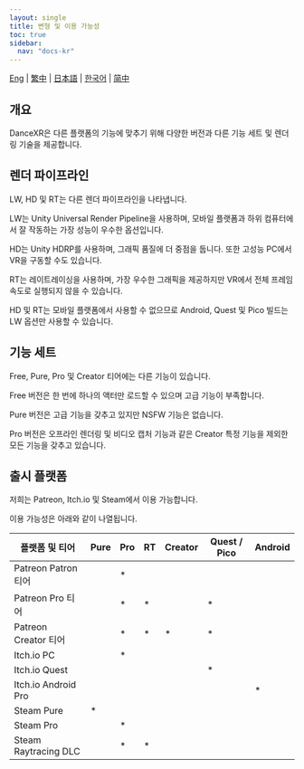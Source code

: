 ```yaml
---
layout: single
title: 변형 및 이용 가능성
toc: true
sidebar:
  nav: "docs-kr"
---
```


[Eng](/dancexr/versions) | [繁中](/tw/dancexr/versions) | [日本語](/jp/dancexr/versions) | [한국어](/kr/dancexr/versions) | [简中](/zh/dancexr/versions)

## 개요
DanceXR은 다른 플랫폼의 기능에 맞추기 위해 다양한 버전과 다른 기능 세트 및 렌더링 기술을 제공합니다.

## 렌더 파이프라인
LW, HD 및 RT는 다른 렌더 파이프라인을 나타냅니다.

LW는 Unity Universal Render Pipeline을 사용하며, 모바일 플랫폼과 하위 컴퓨터에서 잘 작동하는 가장 성능이 우수한 옵션입니다.

HD는 Unity HDRP를 사용하며, 그래픽 품질에 더 중점을 둡니다. 또한 고성능 PC에서 VR을 구동할 수도 있습니다.

RT는 레이트레이싱을 사용하며, 가장 우수한 그래픽을 제공하지만 VR에서 전체 프레임 속도로 실행되지 않을 수 있습니다.

HD 및 RT는 모바일 플랫폼에서 사용할 수 없으므로 Android, Quest 및 Pico 빌드는 LW 옵션만 사용할 수 있습니다.

## 기능 세트
Free, Pure, Pro 및 Creator 티어에는 다른 기능이 있습니다.

Free 버전은 한 번에 하나의 액터만 로드할 수 있으며 고급 기능이 부족합니다.

Pure 버전은 고급 기능을 갖추고 있지만 NSFW 기능은 없습니다.

Pro 버전은 오프라인 렌더링 및 비디오 캡처 기능과 같은 Creator 특정 기능을 제외한 모든 기능을 갖추고 있습니다.

## 출시 플랫폼
저희는 Patreon, Itch.io 및 Steam에서 이용 가능합니다.

이용 가능성은 아래와 같이 나열됩니다.

| 플랫폼 및 티어 | Pure | Pro | RT | Creator | Quest / Pico | Android |
| --- | --- | --- | --- | --- | --- | --- | 
| Patreon Patron 티어 |  | * | |  |  | |
| Patreon Pro 티어 |  | * | * |  | * | |
| Patreon Creator 티어 |  | * | * | * | * | |
| Itch.io PC | | * | | | | |
| Itch.io Quest | | | | | * | |
| Itch.io Android Pro | | | | | | * |
| Steam Pure | * | | | | | |
| Steam Pro | | * | | | | |
| Steam Raytracing DLC | | * | * | | | |